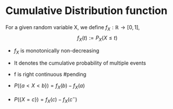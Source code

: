 # Cumulative Distribution function
For a given random variable X, we define $f_X:\mathbb{R}\to[0,1]$, 
$$
f_X(t) := P_X(X\leq t)
$$
- $f_X$ is monotonically non-decreasing
- It denotes the cumulative probability of multiple events
- f is right continuous
#pending 

- $P(\{a<X<b\})=f_X(b)-f_X(a)$
- $P(\{X=c\})=f_X(c)-f_X(c^-)$
